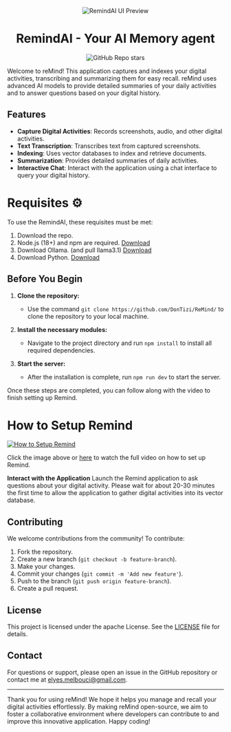 <div align="center">
  <img src="remindai-ui.gif" alt="RemindAI UI Preview">
</div>

<h1 align="center">
  RemindAI - Your AI Memory agent
</h1>

<div align="center">
  
![GitHub Repo stars](https://img.shields.io/github/stars/dontizi/remind)
  
</div>

Welcome to reMind! This application captures and indexes your digital activities, transcribing and summarizing them for easy recall. reMind uses advanced AI models to provide detailed summaries of your daily activities and to answer questions based on your digital history.



## Features

- **Capture Digital Activities**: Records screenshots, audio, and other digital activities.
- **Text Transcription**: Transcribes text from captured screenshots.
- **Indexing**: Uses vector databases to index and retrieve documents.
- **Summarization**: Provides detailed summaries of daily activities.
- **Interactive Chat**: Interact with the application using a chat interface to query your digital history.

# Requisites ⚙️

To use the RemindAI, these requisites must be met:

1. Download the repo.
2. Node.js (18+) and npm are required. [Download](https://nodejs.org/en/download)
3. Download Ollama. (and pull llama3.1) [Download](https://ollama.com/)
4. Download Python. [Download](https://www.python.org//)

## Before You Begin

1. **Clone the repository:**
   - Use the command `git clone https://github.com/DonTizi/ReMind/` to clone the repository to your local machine.

2. **Install the necessary modules:**
   - Navigate to the project directory and run `npm install` to install all required dependencies.

3. **Start the server:**
   - After the installation is complete, run `npm run dev` to start the server.

Once these steps are completed, you can follow along with the video to finish setting up Remind.



# How to Setup Remind

[![How to Setup Remind](https://img.youtube.com/vi/6HyN4Jsmmug/0.jpg)](https://www.youtube.com/watch?v=6HyN4Jsmmug&t=7s)

Click the image above or [here](https://www.youtube.com/watch?v=6HyN4Jsmmug&t=7s) to watch the full video on how to set up Remind.

**Interact with the Application**
    Launch the Remind application to ask questions about your digital activity. Please wait for about 20-30 minutes the first time to allow the application to gather digital activities into its vector database.

## Contributing

We welcome contributions from the community! To contribute:

1. Fork the repository.
2. Create a new branch (`git checkout -b feature-branch`).
3. Make your changes.
4. Commit your changes (`git commit -m 'Add new feature'`).
5. Push to the branch (`git push origin feature-branch`).
6. Create a pull request.

## License

This project is licensed under the apache License. See the [LICENSE](LICENSE) file for details.

## Contact

For questions or support, please open an issue in the GitHub repository or contact me at [elyes.melbouci@gmail.com](mailto:elyes.melbouci@gmail.com).

---

Thank you for using reMind! We hope it helps you manage and recall your digital activities effortlessly. By making reMind open-source, we aim to foster a collaborative environment where developers can contribute to and improve this innovative application. Happy coding!

